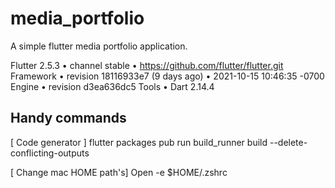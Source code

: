 # media_portfolio

A simple flutter media portfolio application.

Flutter 2.5.3 • channel stable • https://github.com/flutter/flutter.git
Framework • revision 18116933e7 (9 days ago) • 2021-10-15 10:46:35 -0700
Engine • revision d3ea636dc5
Tools • Dart 2.14.4

## Handy commands

[ Code generator ]
flutter packages pub run build_runner build --delete-conflicting-outputs

[ Change mac HOME path's]
Open -e $HOME/.zshrc